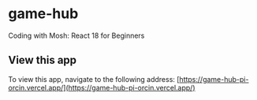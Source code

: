 # game-hub

Coding with Mosh: React 18 for Beginners

## View this app
To view this app, navigate to the following address:
[https://game-hub-pi-orcin.vercel.app/](https://game-hub-pi-orcin.vercel.app/)

